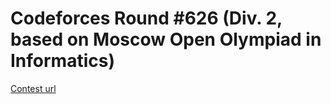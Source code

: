 # Codeforces Round #626 (Div. 2, based on Moscow Open Olympiad in Informatics)

[Contest url](https://codeforces.com/contest/1323)
